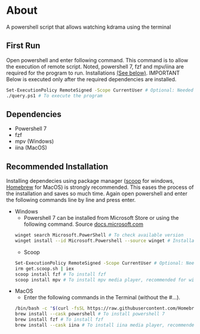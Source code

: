# About
A powershell script that allows watching kdrama using the terminal
## First Run
Open powershell and enter following command. This command is to allow the execution of remote script. Noted, powershell 7, fzf and mpv/iina are required for the program to run. Installations [(See below)](#Recommended-Installation). IMPORTANT Below is executed only after the required dependencies are installed.
```sh
Set-ExecutionPolicy RemoteSigned -Scope CurrentUser # Optional: Needed to run a remote script the first time
./query.ps1 # To execute the program
```
## Dependencies

- Powershell 7  
- fzf  
- mpv (Windows)
- iina (MacOS)  

## Recommended Installation

Installing dependecies using package manager ([scoop](https://scoop.sh/) for windows, [Homebrew](https://brew.sh/) for MacOS) is strongly recommended. This eases the process of the installation and saves so much time. Again open powershell and enter the following commands line by line and press enter.

- Windows
  - Powershell 7 can be installed from Microsoft Store or using the following command. Source [docs.microsoft.com](https://docs.microsoft.com/de-de/powershell/scripting/install/installing-powershell-on-windows?view=powershell-7.2)
  ```sh
  winget search Microsoft.PowerShell # To check available version
  winget install --id Microsoft.Powershell --source winget # Installation
  ```
  - Scoop
  ```sh
  Set-ExecutionPolicy RemoteSigned -Scope CurrentUser # Optional: Needed to run a remote script the first time
  irm get.scoop.sh | iex
  scoop install fzf # To install fzf
  scoop install mpv # To install mpv media player, recommended for windows user
  ```
- MacOS  
  - Enter the following commands in the Terminal (without the #...).
  ```sh
  /bin/bash -c "$(curl -fsSL https://raw.githubusercontent.com/Homebrew/install/HEAD/install.sh)" # To install homebrew
  brew install --cask powershell # To install powershell 7
  brew install fzf # To install fzf
  brew install --cask iina # To install iina media player, recommended for mac user
  ```




